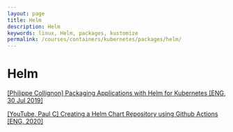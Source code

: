 ```yaml
---
layout: page
title: Helm
description: Helm
keywords: linux, Helm, packages, kustomize
permalink: /courses/containers/kubernetes/packages/helm/
---
```


# Helm

[[Philippe Collignon] Packaging Applications with Helm for Kubernetes [ENG, 30 Jul 2019]](https://github.com/webmakaka/Packaging-Applications-with-Helm-for-Kubernetes)

[[YouTube, Paul C] Creating a Helm Chart Repository using Github Actions [ENG, 2020]](https://github.com/webmakaka/Creating-a-Helm-Chart-Repository-using-Github-Actions)
